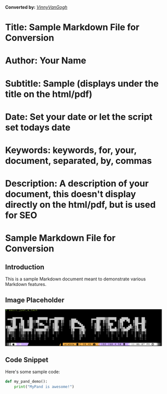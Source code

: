 **Converted by:** _[VinnyVanGogh](https://github.com/VinnyVanGogh/mypand)_

# Title: Sample Markdown File for Conversion
# Author: Your Name
# Subtitle: Sample (displays under the title on the html/pdf)
# Date: Set your date or let the script set todays date
# Keywords: keywords, for, your, document, separated, by, commas
# Description: A description of your document, this doesn't display directly on the html/pdf, but is used for SEO

# Sample Markdown File for Conversion

## Introduction

This is a sample Markdown document meant to demonstrate various Markdown features.

## Image Placeholder

![Example Image](images/demo_image.png)

## Code Snippet

Here's some sample code:

```python
def my_pand_demo():
    print("MyPand is awesome!")
```







